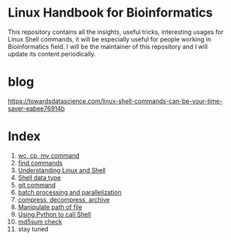 # Linux Handbook for Bioinformatics

This repository contains all the insights, useful tricks, interesting usages for Linux Shell commands, it will be especially useful for people working in Bioinformatics field. I will be the maintainer of this repository and I will update its content periodically. 

# blog

https://towardsdatascience.com/linux-shell-commands-can-be-your-time-saver-eabee76914b


# Index

1. [wc, cp, mv command](https://github.com/frankligy/Linux_HandBook_Bioinformatics/blob/main/examples/1_wc_mv_cp.md)
2. [find commands](https://github.com/frankligy/Linux_HandBook_Bioinformatics/blob/main/examples/2_find_paste_cut_xargs.md)
3. [Understanding Linux and Shell](https://github.com/frankligy/Linux_HandBook_Bioinformatics/blob/main/examples/3_understanding_linux.md)
4. [Shell data type](https://github.com/frankligy/Linux_HandBook_Bioinformatics/blob/main/examples/4_data_type.md)
5. [git command](https://github.com/frankligy/Linux_HandBook_Bioinformatics/blob/main/examples/5_git.md)
6. [batch processing and parallelization](https://github.com/frankligy/Linux_HandBook_Bioinformatics/blob/main/examples/6_batch_parallel.md)
7. [compress, decompress, archive](https://github.com/frankligy/Linux_HandBook_Bioinformatics/blob/main/examples/7_compress_decompress.md)
8. [Manipulate path of file](https://github.com/frankligy/Linux_HandBook_Bioinformatics/blob/main/examples/8_file_path.md)
9. [Using Python to call Shell](https://github.com/frankligy/Linux_HandBook_Bioinformatics/blob/main/examples/9_python_interface.md)
10. [md5sum check](https://github.com/frankligy/Linux_HandBook_Bioinformatics/blob/main/examples/10_md5sum.md)
11. stay tuned


